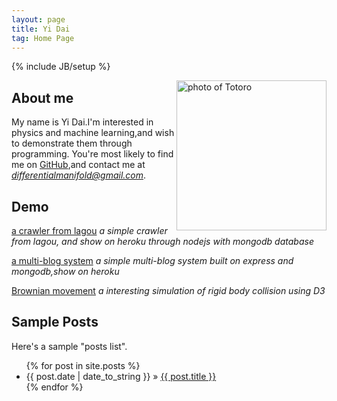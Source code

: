 ```yaml
---
layout: page
title: Yi Dai 
tag: Home Page 
---
```

{% include JB/setup %}

<img style="margin-top: auto;float: right;display: inline;" src="{{ BASE_PATH }}images/Totoro.jpeg" title="Totoro" alt="photo of Totoro" width="240px" />
    
## About me

My name is Yi Dai.I'm interested in physics and machine learning,and wish to demonstrate them through programming.
You're most likely to find me on [GitHub](https://github.com/differentialmanifold),and contact me at *differentialmanifold@gmail.com*.

## Demo

[a crawler from lagou](http://blogmongo-differentialmanifold.herokuapp.com/)  *a simple crawler from lagou, and show on heroku through nodejs with mongodb database*

[a multi-blog system](http://blog-differentialmanifold.herokuapp.com/)  *a simple multi-blog system built on express and mongodb,show on heroku*

[Brownian movement](http://jsfiddle.net/everybody76/8oj3f1eb/embedded/result/)  *a interesting simulation of rigid body collision using D3*

## Sample Posts

Here's a sample "posts list".

<ul class="posts">
  {% for post in site.posts %}
    <li><span>{{ post.date | date_to_string }}</span> &raquo; <a href="{{ BASE_PATH }}{{ post.url }}">{{ post.title }}</a></li>
  {% endfor %}
</ul>

